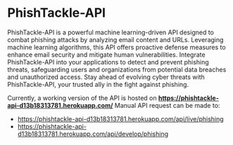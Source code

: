 # PhishTackle-API
PhishTackle-API is a powerful machine learning-driven API designed to combat phishing attacks by analyzing email content and URLs. Leveraging machine learning algorithms, this API offers proactive defense measures to enhance email security and mitigate human vulnerabilities. Integrate PhishTackle-API into your applications to detect and prevent phishing threats, safeguarding users and organizations from potential data breaches and unauthorized access. Stay ahead of evolving cyber threats with PhishTackle-API, your trusted ally in the fight against phishing.

Currently, a working version of the API is hosted on **https://phishtackle-api-d13b18313781.herokuapp.com/**
Manual API request can be made to:
 - https://phishtackle-api-d13b18313781.herokuapp.com/api/live/phishing
 - https://phishtackle-api-d13b18313781.herokuapp.com/api/develop/phishing
